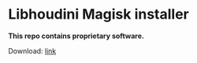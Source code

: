 # Libhoudini Magisk installer

**This repo contains proprietary software.**

Download: [link](https://github.com/nitanmarcel/proprietary_android_magisk/releases/)